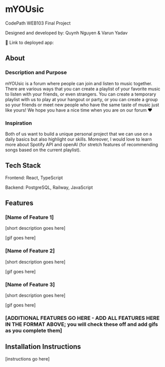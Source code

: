 # mYOUsic

CodePath WEB103 Final Project

Designed and developed by: Quynh Nguyen & Varun Yadav

🔗 Link to deployed app:

## About

### Description and Purpose

mYOUsic is a forum where people can join and listen to music together. There are various ways that you can create a playlist of your favorite music to listen with your friends, or even strangers. You can create a temporary playlist with us to play at your hangout or party, or you can create a group so your friends or meet new people who have the same taste of music just like yours! We hope you have a nice time when you are on our forum :heart:  

### Inspiration
Both of us want to build a unique personal project that we can use on a daily basics but also highlight our skills. Moreover, I would love to learn more about Spotify API and openAI (for stretch features of recommending songs based on the current playlist).

## Tech Stack

Frontend: React, TypeScript

Backend: PostgreSQL, Railway, JavaScript

## Features

### [Name of Feature 1]

[short description goes here]

[gif goes here]

### [Name of Feature 2]

[short description goes here]

[gif goes here]

### [Name of Feature 3]

[short description goes here]

[gif goes here]

### [ADDITIONAL FEATURES GO HERE - ADD ALL FEATURES HERE IN THE FORMAT ABOVE; you will check these off and add gifs as you complete them]

## Installation Instructions

[instructions go here]
